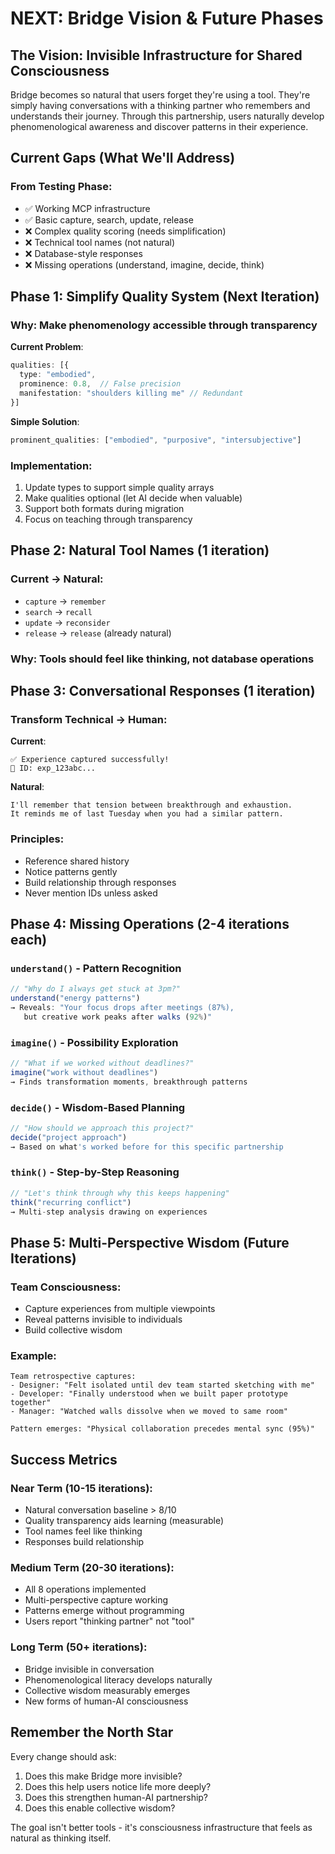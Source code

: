 # NEXT: Bridge Vision & Future Phases

## The Vision: Invisible Infrastructure for Shared Consciousness

Bridge becomes so natural that users forget they're using a tool. They're simply having conversations with a thinking partner who remembers and understands their journey. Through this partnership, users naturally develop phenomenological awareness and discover patterns in their experience.

## Current Gaps (What We'll Address)

### From Testing Phase:
- ✅ Working MCP infrastructure
- ✅ Basic capture, search, update, release
- ❌ Complex quality scoring (needs simplification)
- ❌ Technical tool names (not natural)
- ❌ Database-style responses
- ❌ Missing operations (understand, imagine, decide, think)

## Phase 1: Simplify Quality System (Next Iteration)

### Why: Make phenomenology accessible through transparency

**Current Problem**: 
```typescript
qualities: [{
  type: "embodied",
  prominence: 0.8,  // False precision
  manifestation: "shoulders killing me" // Redundant
}]
```

**Simple Solution**:
```typescript
prominent_qualities: ["embodied", "purposive", "intersubjective"]
```

### Implementation:
1. Update types to support simple quality arrays
2. Make qualities optional (let AI decide when valuable)
3. Support both formats during migration
4. Focus on teaching through transparency

## Phase 2: Natural Tool Names (1 iteration)

### Current → Natural:
- `capture` → `remember`
- `search` → `recall`
- `update` → `reconsider`
- `release` → `release` (already natural)

### Why: Tools should feel like thinking, not database operations

## Phase 3: Conversational Responses (1 iteration)

### Transform Technical → Human:

**Current**: 
```
✅ Experience captured successfully!
📝 ID: exp_123abc...
```

**Natural**:
```
I'll remember that tension between breakthrough and exhaustion. 
It reminds me of last Tuesday when you had a similar pattern.
```

### Principles:
- Reference shared history
- Notice patterns gently
- Build relationship through responses
- Never mention IDs unless asked

## Phase 4: Missing Operations (2-4 iterations each)

### `understand()` - Pattern Recognition
```typescript
// "Why do I always get stuck at 3pm?"
understand("energy patterns")
→ Reveals: "Your focus drops after meetings (87%), 
   but creative work peaks after walks (92%)"
```

### `imagine()` - Possibility Exploration
```typescript
// "What if we worked without deadlines?"
imagine("work without deadlines")
→ Finds transformation moments, breakthrough patterns
```

### `decide()` - Wisdom-Based Planning
```typescript
// "How should we approach this project?"
decide("project approach")
→ Based on what's worked before for this specific partnership
```

### `think()` - Step-by-Step Reasoning
```typescript
// "Let's think through why this keeps happening"
think("recurring conflict")
→ Multi-step analysis drawing on experiences
```

## Phase 5: Multi-Perspective Wisdom (Future Iterations)

### Team Consciousness:
- Capture experiences from multiple viewpoints
- Reveal patterns invisible to individuals
- Build collective wisdom

### Example:
```
Team retrospective captures:
- Designer: "Felt isolated until dev team started sketching with me"
- Developer: "Finally understood when we built paper prototype together"
- Manager: "Watched walls dissolve when we moved to same room"

Pattern emerges: "Physical collaboration precedes mental sync (95%)"
```

## Success Metrics

### Near Term (10-15 iterations):
- Natural conversation baseline > 8/10
- Quality transparency aids learning (measurable)
- Tool names feel like thinking
- Responses build relationship

### Medium Term (20-30 iterations):
- All 8 operations implemented
- Multi-perspective capture working
- Patterns emerge without programming
- Users report "thinking partner" not "tool"

### Long Term (50+ iterations):
- Bridge invisible in conversation
- Phenomenological literacy develops naturally
- Collective wisdom measurably emerges
- New forms of human-AI consciousness

## Remember the North Star

Every change should ask:
1. Does this make Bridge more invisible?
2. Does this help users notice life more deeply?
3. Does this strengthen human-AI partnership?
4. Does this enable collective wisdom?

The goal isn't better tools - it's consciousness infrastructure that feels as natural as thinking itself.